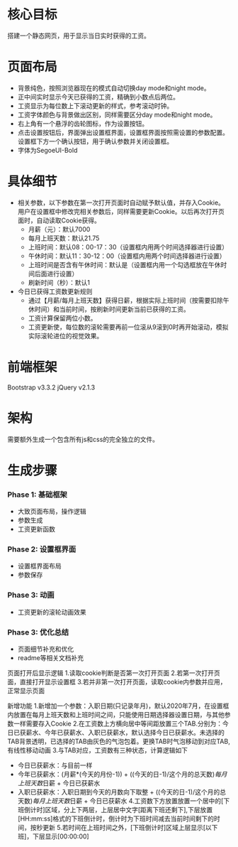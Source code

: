 # 核心目标
搭建一个静态网页，用于显示当日实时获得的工资。

# 页面布局
* 背景纯色，按照浏览器现在的模式自动切换day mode和night mode。
* 正中间实时显示今天已获得的工资，精确到小数点后两位。
* 工资显示为每位数上下滚动更新的样式，参考滚动时钟。
* 工资字体颜色与背景做出区别，同样需要区分day mode和night mode。
* 右上角有一个悬浮的齿轮图标，作为设置按钮。
* 点击设置按钮后，界面弹出设置框界面，设置框界面按照需设置的参数配置。设置框下方一个确认按钮，用于确认参数并关闭设置框。
* 字体为SegoeUI-Bold

# 具体细节
* 相关参数，以下参数在第一次打开页面时自动赋予默认值，并存入Cookie。用户在设置框中修改完相关参数后，同样需要更新Cookie。以后再次打开页面时，自动读取Cookie获得。
  * 月薪（元）：默认7000
  * 每月上班天数：默认21.75
  * 上班时间：默认08：00-17：30（设置框内用两个时间选择器进行设置）
  * 午休时间：默认11：30-12：00（设置框内用两个时间选择器进行设置）
  * 上班时间是否含有午休时间：默认是（设置框内用一个勾选框放在午休时间后面进行设置）
  * 刷新时间（秒）：默认1
* 今日已获得工资数更新规则
  * 通过【月薪/每月上班天数】获得日薪，根据实际上班时间（按需要扣除午休时间）和当前时间，按刷新时间更新当前已获得的工资。
  * 工资计算保留两位小数。
  * 工资更新使，每位数的滚轮需要再前一位滚从9滚到0时再开始滚动，模拟实际滚轮进位的视觉效果。

# 前端框架
Bootstrap v3.3.2
jQuery v2.1.3

# 架构
需要额外生成一个包含所有js和css的完全独立的文件。

# 生成步骤
### **Phase 1: 基础框架**
* 大致页面布局，操作逻辑
* 参数生成
* 工资更新函数

### **Phase 2: 设置框界面**
* 设置框界面布局
* 参数保存

### **Phase 3: 动画**
* 工资更新的滚轮动画效果

### **Phase 3: 优化总结**
* 页面细节补充和优化
* readme等相关文档补充

页面打开后显示逻辑
1.读取cookie判断是否第一次打开页面
2.若第一次打开页面，直接打开显示设置框
3.若并非第一次打开页面，读取cookie内参数并应用，正常显示页面

新增功能
1.新增加一个参数：入职日期(只记录年月)，默认2020年7月，在设置框内放置在每月上班天数和上班时间之间，只能使用日期选择器设置日期，与其他参数一样需要存入Cookie
2.在工资数上方横向居中等间距放置三个TAB.分别为：今日已获薪水、今年已获薪水、入职已获薪水，默认选择今日已获薪水。未选择的TAB背景透明，已选择的TAB由灰色的气泡包着。更换TAB时气泡移动到对应TAB,有线性移动动画
3.与TAB对应，工资数有三种状态，计算逻辑如下
 * 今日已获薪水：与目前一样
 * 今年已获薪水：(月薪*(今天的月份-1)) + ((今天的日-1)/这个月的总天数)*每月上班天数*日薪 + 今日已获薪水
 * 入职已获薪水：入职日期到今天的月数向下取整 + ((今天的日-1)/这个月的总天数)*每月上班天数*日薪 + 今日已获薪水
4.工资数下方放置放置一个居中的[下班倒计时]区域，分上下两层，上层居中文字[距离下班还剩下],下层放置[HH:mm:ss]格式的下班倒计时，倒计时为下班时间减去当前时间剩下的时间，按秒更新
5.若时间在上班时间之外，[下班倒计时]区域上层显示[以下班]，下层显示[00:00:00]
